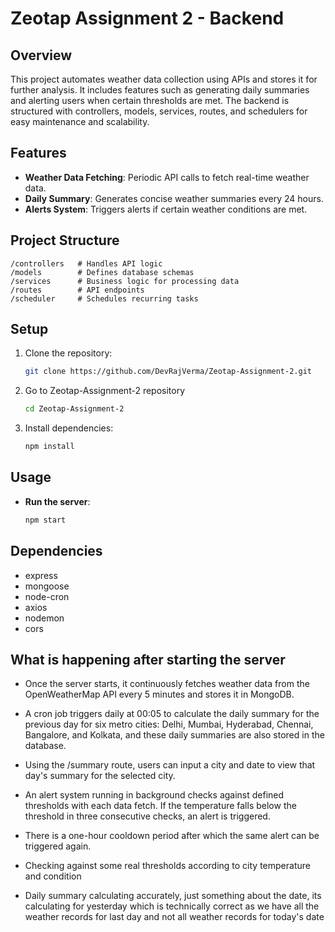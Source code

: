 # Zeotap Assignment 2 - Backend

## Overview

This project automates weather data collection using APIs and stores it for further analysis. It includes features such as generating daily summaries and alerting users when certain thresholds are met. The backend is structured with controllers, models, services, routes, and schedulers for easy maintenance and scalability.

## Features

- **Weather Data Fetching**: Periodic API calls to fetch real-time weather data.
- **Daily Summary**: Generates concise weather summaries every 24 hours.
- **Alerts System**: Triggers alerts if certain weather conditions are met.

## Project Structure

```
/controllers   # Handles API logic
/models        # Defines database schemas
/services      # Business logic for processing data
/routes        # API endpoints
/scheduler     # Schedules recurring tasks
```

## Setup

1. Clone the repository:
   ```bash
   git clone https://github.com/DevRajVerma/Zeotap-Assignment-2.git
   ```

2. Go to Zeotap-Assignment-2 repository
    ```bash
   cd Zeotap-Assignment-2
    ```

3. Install dependencies:
   ```bash
   npm install
   ```

## Usage

- **Run the server**:
  ```bash
  npm start
  ```

## Dependencies

- express
- mongoose
- node-cron
- axios
- nodemon
- cors

## What is happening after starting the server
- Once the server starts, it continuously fetches weather data from the OpenWeatherMap API every 5 minutes and stores it in MongoDB. 

- A cron job triggers daily at 00:05 to calculate the daily summary for the previous day for six metro cities: Delhi, Mumbai, Hyderabad, Chennai, Bangalore, and Kolkata, and these daily summaries are also stored in the database.

- Using the /summary route, users can input a city and date to view that day's summary for the selected city. 

- An alert system running in background checks against defined thresholds with each data fetch. If the temperature falls below the threshold in three consecutive checks, an alert is triggered.

- There is a one-hour cooldown period after which the same alert can be triggered again.

- Checking against some real thresholds according to city temperature and condition

- Daily summary calculating accurately, just something about the date, its calculating for yesterday which is technically correct as we have all the weather records for last day and not all weather records for today's date 



